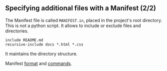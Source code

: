 ## Specifying additional files with a Manifest (2/2)

The Manifest file is called `MANIFEST.in`, placed in the project's root directory. This is not a python script. It allows to include or exclude files and directories.

```
include README.md
recursive-include docs *.html *.css
```

It maintains the directory structure.

Manifest [format](http://docs.python.org/3.1/distutils/sourcedist.html#manifest) and [commands](http://docs.python.org/3.1/distutils/commandref.html#sdist-cmd).
